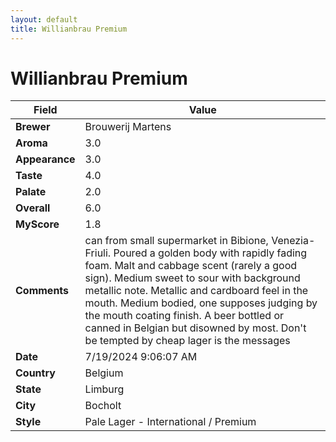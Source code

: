 ```yaml
---
layout: default
title: Willianbrau Premium
---
```


# Willianbrau Premium

| Field         | Value                                                                                                   |
|---------------|---------------------------------------------------------------------------------------------------------|
| **Brewer**    | Brouwerij Martens                                                                                        |
| **Aroma**     | 3.0                                                                                         |
| **Appearance**| 3.0                                                                                    |
| **Taste**     | 4.0                                                                                         |
| **Palate**    | 2.0                                                                                        |
| **Overall**   | 6.0                                                                                       |
| **MyScore**   | 1.8                                                                                       |
| **Comments**  | can from small supermarket in Bibione, Venezia-Friuli. Poured a golden body with rapidly fading foam. Malt and cabbage scent (rarely a good sign). Medium sweet to sour with background metallic note. Metallic and cardboard feel in the mouth. Medium bodied, one supposes judging by the mouth coating finish. A beer bottled or canned in Belgian but disowned by most. Don't be tempted by cheap lager is the messages                                                                                      |
| **Date**      | 7/19/2024 9:06:07 AM                                                                                          |
| **Country**   | Belgium                                                                                       |
| **State**     | Limburg                                                                                         |
| **City**      | Bocholt                                                                                          |
| **Style**     | Pale Lager - International / Premium                                                                                         |
